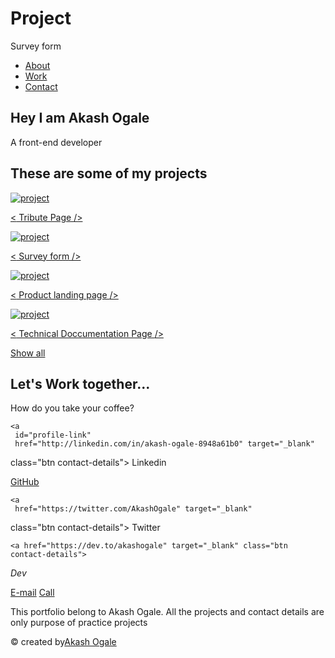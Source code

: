 # Project
Survey form
<link
  rel="stylesheet"
  href="https://use.fontawesome.com/releases/v5.8.2/css/all.css"
  integrity="sha384-oS3vJWv+0UjzBfQzYUhtDYW+Pj2yciDJxpsK1OYPAYjqT085Qq/1cq5FLXAZQ7Ay"
  crossorigin="anonymous"
/>
<link
  href="https://fonts.googleapis.com/css?family=Poppins:200i,300,400&display=swap"
  rel="stylesheet"
/>
<link
  href="https://fonts.googleapis.com/css?family=Raleway:700&display=swap"
  rel="stylesheet"
/>

<!-- START NAV -->

<nav id="navbar" class="nav">
<ul class="nav-list">
  <li>
    <a href="#welcome-section">About</a>
  </li>
  <li>
    <a href="#projects">Work</a>
  </li>
  <li>
    <a href="#contact">Contact</a>
  </li>
</ul>
</nav>

<!-- END NAV -->

<!-- START WELCOME SECTION -->

<section id="welcome-section" 
class="welcome-section">
  <h1>Hey I am Akash Ogale</h1>
  <p>A front-end developer</p>
</section>
 
<!-- END WELCOME SECTION -->

<!-- START PROJECT SECTION -->

<section id="projects" 
class="projects-section">
  <h2 class="projects-section-header">These are some of my projects</h2>
  <div class="projects-grid">
  <a href="https://codepen.io/akashogale/pen/dyGdRLy" 
     target="_blank" 
     class="project project-tile">
  <img 
       class="project-image" 
       src="https://gumlet.assettype.com/dharmadispatch%2F2019-12%2F49ef9b15-ec4c-4d98-8cad-dade77b294dd%2FScreenshot_2019_04_14_at_2_36_55_PM.png?auto=format%2Ccompress&fit=max&format=webp&w=1140&dpr=1.0" 
       alt="project"
      />
      <p class="project-title">
      <span class="code">&lt;</span>
      Tribute Page
      <span class="code">&#47;&gt;</span>
      </p>
      </a>
      <a href="https://codepen.io/akashogale/pen/QWymvjY" 
   target="_blank" 
   class="project project-tile">
   <img
       class="project-image" 
        src="https://res.cloudinary.com/practicaldev/image/fetch/s--lgXz15Um--/c_imagga_scale,f_auto,fl_progressive,h_420,q_auto,w_1000/https://res.cloudinary.com/practicaldev/image/fetch/s--cV6x8Qvz--/c_imagga_scale%2Cf_auto%2Cfl_progressive%2Ch_420%2Cq_auto%2Cw_1000/https://dev-to-uploads.s3.amazonaws.com/i/6etmxicfcxilg974a1m6.PNG" 
        alt="project"
        />
        <p class="project-title">
        <span class="code">&lt;</span>
        Survey form
        <span class="code">&#47;&gt;</span>
        </p>
        </a>
        <a href="https://codepen.io/akashogale/pen/KKVbzeN" 
       target="_blank" 
       class="project project-tile">
      <img 
           class="project-image" 
           src="https://encrypted-tbn0.gstatic.com/images?q=tbn%3AANd9GcQJrlQzEChCn2l5_CRbfKpb49rqEh2NtRF46w&usqp=CAU" alt="project"/>
      <p class="project-title">
      <span class="code">&lt;</span>
      Product landing page
      <span class="code">&#47;&gt;</span>
      </p>
      </a>
      <a href="https://codepen.io/akashogale/pen/MWKRLrM" target="_blank" class="project project-tile">
      <img 
       class="project-image" 
           src="https://clickhelp.com/images/feeds/blog/2018.03/types-intro.jpg" alt="project"/>
      <p class="project-title">
      <span class="code">&lt;</span>
      Technical Doccumentation Page
      <span class="code">&#47;&gt;</span>
      </p>
      </a>
      </div>
 
  <a 
     href="https://codepen.io/akashogale" target="_blank" 
class="btn btn-show-all">Show all<i class="fas fa-chevron-right"></i></a>
  </section>

<!-- END PROJECT SECTION -->
  
<!-- START CONTACT SECTION -->

<section id="contact" 
  class="contact-section">
  <div class="contact-section-header">
  <h2>Let's Work together...</h2>
  <p>How do you take your coffee?</P>
  </div>
  <div class="contact-links">
    
    <a 
     id="profile-link"
     href="http://linkedin.com/in/akash-ogale-8948a61b0" target="_blank" 
class="btn contact-details">
<i class="fab fa-linkedin"></i>Linkedin</a>
    
  <a 
     id="profile-link"
     href="https://github.com/akashogale" target="_blank" 
class="btn contact-details">
<i class="fab fa-github"></i>GitHub</a>
    
    <a 
     href="https://twitter.com/AkashOgale" target="_blank" 
class="btn contact-details">
<i class="fab fa-twitter"></i>Twitter</a>
    
    <a href="https://dev.to/akashogale" target="_blank" class="btn contact-details">
  <i class="fab fa-dev" title="akashogale's DEV Profile">Dev</i>
</a>
   
  <a 
     href="mailto:akashogale007@gmail.com" target="_blank" 
class="btn contact-details">
<i class="fas fa-at"></i>E-mail</a>
  <a 
     href="tel:+919172058128" target="_blank" 
class="btn contact-details">
<i class="fas fa-mobile-alt"></i>Call</a>
</div>
</section>

<!-- END CONTACT SECTION -->

<!-- START FOOTER SECTION -->

<footer>
  <p>This portfolio belong to Akash Ogale. All the projects and contact details are only purpose of practice projects</p>
  
  <p>&copy; created by<a href="" target="_blank"><i class="fab fa-@ "></i>Akash Ogale</a></p>
  <footer>
<!-- END FOOTER SECTION -->
